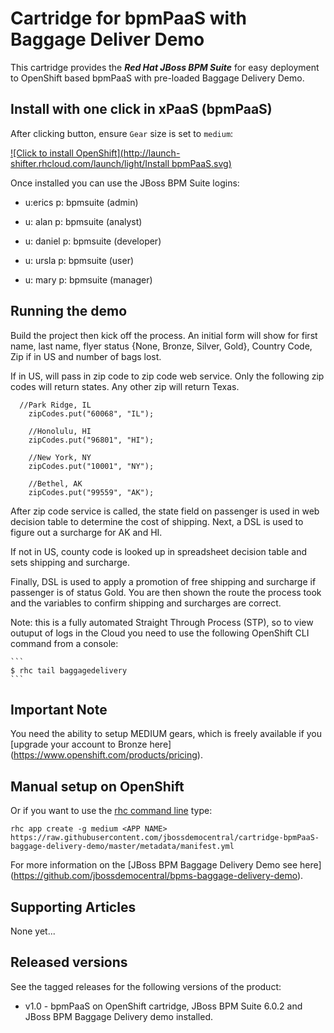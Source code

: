 Cartridge for bpmPaaS with Baggage Deliver Demo
===============================================
This cartridge provides the **_Red Hat JBoss BPM Suite_** for easy deployment to OpenShift based bpmPaaS with pre-loaded Baggage
Delivery Demo.


Install with one click in xPaaS (bpmPaaS)
-----------------------------------------
After clicking button, ensure `Gear` size is set to `medium`:

[![Click to install OpenShift](http://launch-shifter.rhcloud.com/launch/light/Install bpmPaaS.svg)](https://openshift.redhat.com/app/console/application_type/custom?&cartridges[]=https://raw.githubusercontent.com/jbossdemocentral/cartridge-bmpPaaS-baggage-delivery-demo/master/metadata/manifest.yml&name=baggagedelivery&gear_profile=medium&initial_git_url=)

Once installed you can use the JBoss BPM Suite logins: 

   * u:erics   p: bpmsuite  (admin)

   * u: alan   p: bpmsuite  (analyst)

   * u: daniel p: bpmsuite (developer)

   * u: ursla  p: bpmsuite (user)

   * u: mary   p: bpmsuite (manager)


Running the demo
----------------
Build the project then kick off the process. An initial form will show for first name, last name, 
flyer status {None, Bronze, Silver, Gold}, Country Code, Zip if in US and number of bags lost.  

If in US, will pass in zip code to zip code web service. Only the following zip codes will return 
states. Any other zip will return Texas.

	  //Park Ridge, IL
		zipCodes.put("60068", "IL");
		
		//Honolulu, HI
		zipCodes.put("96801", "HI");
		
		//New York, NY
		zipCodes.put("10001", "NY");
		
		//Bethel, AK
		zipCodes.put("99559", "AK");

After zip code service is called, the state field on passenger is used in web decision table to 
determine the cost of shipping.  Next, a DSL is used to figure out a surcharge for AK and HI.  

If not in US, county code is looked up in spreadsheet decision table and sets shipping and surcharge.

Finally, DSL is used to apply a promotion of free shipping and surcharge if passenger is of status Gold. 
You are then shown the route the process took and the variables to confirm shipping and surcharges are correct.

Note: this is a fully automated Straight Through Process (STP), so to view outuput of logs in the Cloud you need
to use the following OpenShift CLI command from a console:

    ```
    $ rhc tail baggagedelivery
    ```


Important Note
--------------
You need the ability to setup MEDIUM gears, which is freely available if you [upgrade your account to Bronze here] (https://www.openshift.com/products/pricing). 


Manual setup on OpenShift
-------------------------
Or if you want to use the [rhc command line](https://www.openshift.com/developers/rhc-client-tools-install) type:

    rhc app create -g medium <APP NAME> https://raw.githubusercontent.com/jbossdemocentral/cartridge-bpmPaaS-baggage-delivery-demo/master/metadata/manifest.yml

For more information on the [JBoss BPM Baggage Delivery Demo see here] (https://github.com/jbossdemocentral/bpms-baggage-delivery-demo).

Supporting Articles
-------------------
None yet...


Released versions
-----------------
See the tagged releases for the following versions of the product:

- v1.0 - bpmPaaS on OpenShift cartridge, JBoss BPM Suite 6.0.2 and JBoss BPM Baggage Delivery demo installed.


